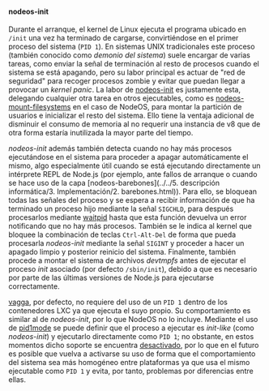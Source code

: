 #### nodeos-init

Durante el arranque, el kernel de Linux ejecuta el programa ubicado en `/init`
una vez ha terminado de cargarse, convirtiéndose en el primer proceso del
sistema (`PID 1`). En sistemas UNIX tradicionales este proceso (también conocido
como *demonio del sistema*) suele encargar de varias tareas, como enviar la señal de terminación al resto de procesos cuando el sistema se está apagando, pero su labor principal es actuar de "red de seguridad" para recoger procesos zombie y evitar que puedan llegar a provocar un *kernel panic*. La labor de [nodeos-init](https://github.com/piranna/nodeos-init) es
justamente esta, delegando cualquier otra tarea en otros ejecutables, como es
[nodeos-mount-filesystems](nodeos-mount-filesystems.md) en el caso de NodeOS,
para montar la partición de usuarios e inicializar el resto del sistema. Ello
tiene la ventaja adicional de disminuir el consumo de memoria al no requerir una instancia de v8 que de otra forma estaría inutilizada la mayor parte del tiempo.

*nodeos-init* además también detecta cuando no hay más procesos ejecutándose en
el sistema para proceder a apagar automáticamente el mismo, algo
especialmente útil cuando se está ejecutando directamente un intérprete REPL de
Node.js (por ejemplo, ante fallos de arranque o cuando se hace uso de la capa
[nodeos-barebones](../../5. descripción informática/3. Implementación/2. barebones.html)).
Para ello, se bloquean todas las señales del proceso y se espera a recibir
información de que ha terminado un proceso hijo mediante la señal `SIGCHLD`,
para después procesarlos mediante [waitpid](http://linux.die.net/man/2/waitpid)
hasta que esta función devuelva un error notificando que no hay más procesos.
También se le indica al kernel que bloquee la combinación de teclas
`Ctrl-Alt-Del` de forma que pueda procesarla *nodeos-init* mediante la señal
`SIGINT` y proceder a hacer un apagado limpio y posterior reinicio del sistema.
Finalmente, también procede a montar el sistema de archivos *devtmpfs* antes de
ejecutar el proceso *init* asociado (por defecto `/sbin/init`), debido a que es
necesario por parte de las últimas versiones de Node.js para ejecutarse
correctamente.

[vagga](vagga.md), por defecto, no requiere del uso de un `PID 1` dentro de los
contenedores LXC ya que ejecuta el suyo propio. Su comportamiento es
similar al de *nodeos-init*, por lo que NodeOS no lo incluye. Mediante el uso de
[pid1mode](http://vagga.readthedocs.org/en/latest/commands.html?highlight=pid1mode#opt-pid1mode)
se puede definir que el proceso a ejecutar es *init-like* (como *nodeos-init*) y
ejecutarlo directamente como `PID 1`; no obstante, en estos momentos dicho
soporte se encuentra [desactivado](https://github.com/tailhook/vagga/issues/86),
por lo que en el futuro es posible que vuelva a activarse su uso de forma que el
comportamiento del sistema sea más homogéneo entre plataformas ya que usa el mismo
ejecutable como `PID 1` y evita, por tanto, problemas por diferencias entre ellas.
